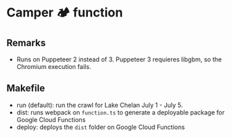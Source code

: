 # Camper 🏕️ function

## Remarks

* Runs on Puppeteer 2 instead of 3. Puppeteer 3 requieres libgbm, so the Chromium execution fails.

## Makefile

* run (default): run the crawl for Lake Chelan July 1 - July 5.
* dist: runs webpack on `function.ts` to generate a deployable package for Google Cloud Functions
* deploy: deploys the `dist` folder on Google Cloud Functions